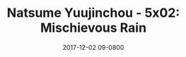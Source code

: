 ---
layout: entry.pug
title: "Natsume Yuujinchou - 5x02: Mischievous Rain"
date: 2017-12-02 09-0800
publishDate: 2018-12-31T00:00:00 -0800
broadcastDate: 2016-10-11 09-0800
categories: watchthroughs anime natsume-yuujinchou
draft: true
---